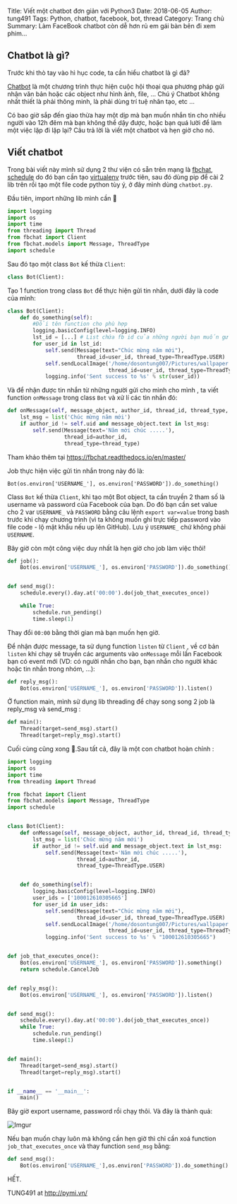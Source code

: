 Title: Viết một chatbot đơn giản với Python3
Date: 2018-06-05
Author: tung491
Tags: Python, chatbot, facebook, bot, thread
Category: Trang chủ
Summary: Làm FaceBook chatbot còn dễ hơn rủ em gái bàn bên đi xem phim...

## Chatbot là gì?
Trước khi thò tay vào hì hục code, ta cần hiểu chatbot là gì đã?

[Chatbot](https://en.wikipedia.org/wiki/Chatbot) là một chương trình thực hiện cuộc hội thoại qua phương pháp gửi nhận văn bản hoặc các object như hình ảnh, file, ... Chú ý Chatbot không nhất thiết là phải thông minh, là phải dùng trí tuệ nhân tạo, etc ...

Có bao giờ sắp đến giao thừa hay một dịp mà bạn muốn nhắn tin cho nhiều người vào 12h đêm mà bạn không thể dậy được, hoặc bạn quá lười để làm một việc lặp đi lặp lại? Câu trả lời là viết một chatbot và hẹn giờ cho nó.

## Viết chatbot

Trong bài viết này mình sử dụng 2 thư viện có sẵn trên mạng là [fbchat](https://fbchat.readthedocs.io/en/master/), [schedule](https://schedule.readthedocs.io/en/stable/) do đó bạn cần tạo [virtualenv](http://pymi.vn/blog/virtualenv/) trước tiên, sau đó dùng pip để cài 2 lib trên rồi tạo một file code python tùy ý, ở đây mình dùng `chatbot.py`.

Đầu tiên, import những lib mình cần 🎉

``` python
import logging
import os
import time
from threading import Thread
from fbchat import Client
from fbchat.models import Message, ThreadType
import schedule
```

Sau đó tạo một class `Bot` kế thừa `Client`:

```python
class Bot(Client):
```

Tạo 1 function trong class `Bot` để thực hiện gửi tin nhắn, dưới đây là code của mình:

```python
class Bot(Client):
    def do_something(self):
        #Đổi tên function cho phù hợp
        logging.basicConfig(level=logging.INFO)
        lst_id = [...] # List chứa fb id của những người bạn muốn gửi
        for user_id in lst_id:
            self.send(Message(text="Chúc mừng năm mới"),
                      thread_id=user_id, thread_type=ThreadType.USER)
            self.sendLocalImage('/home/dosontung007/Pictures/wallpaper.png', message=Message(text='Chúc mừng năm mới'),
                                thread_id=user_id, thread_type=ThreadType.USER)
            logging.info('Sent success to %s' % str(user_id))
```

Và để nhận được tin nhắn từ những người gửi cho mình cho mình , ta viết function `onMessage` trong class `Bot` và xử lí các tin nhắn đó:

``` python
def onMessage(self, message_object, author_id, thread_id, thread_type, **kwargs):
    lst_msg = list('Chúc mừng năm mới')
    if author_id != self.uid and message_object.text in lst_msg:
        self.send(Message(text='Năm mới chúc .....'),
                  thread_id=author_id,
                  thread_type=thread_type)
```

Tham khảo thêm tại https://fbchat.readthedocs.io/en/master/

Job thực hiện việc gửi tin nhắn trong này đó là:

`Bot(os.environ['USERNAME_'], os.environ['PASSWORD']).do_something()`


Class `Bot` kế thừa `Client`, khi tạo một Bot object, ta cần truyền 2 tham số là username và password của Facebook của bạn. Do đó bạn cần set value cho 2 var `USERNAME_` và `PASSWORD` bằng câu lệnh `export var=value` trong bash trước khi chạy chương trình (vì ta không muốn ghi trực tiếp password vào file code - lộ mật khẩu nếu up lên GitHub). Lưu ý `USERNAME_` chứ không phải `USERNAME`.

Bây giờ còn một công việc duy nhất là hẹn giờ cho job làm việc thôi!

``` python
def job():
    Bot(os.environ['USERNAME_'], os.environ['PASSWORD']).do_something()


def send_msg():
    schedule.every().day.at('00:00').do(job_that_executes_once))

    while True:
        schedule.run_pending()
        time.sleep(1)
```

Thay đổi `00:00` bằng thời gian mà bạn muốn hẹn giờ.

Để nhận được message, ta sử dụng function `listen` từ `Client` , về cơ bản `listen` khi chạy sẽ truyền các arguments vào `onMessage` mỗi lần Facebook bạn có event mới (VD: có người nhắn cho bạn, bạn nhắn cho người khác hoặc tin nhắn trong nhóm, ...):

```python
def reply_msg():
    Bot(os.environ['USERNAME_'], os.environ['PASSWORD']).listen()
```

Ở function main, mình sử dụng lib threading để chạy song song 2 job là reply_msg và send_msg :

``` python
def main():
    Thread(target=send_msg).start()
    Thread(target=reply_msg).start()
```

Cuối cùng cũng xong 🎉.Sau tất cả, đây là một con chatbot hoàn chỉnh :

```python
import logging
import os
import time
from threading import Thread

from fbchat import Client
from fbchat.models import Message, ThreadType
import schedule


class Bot(Client):
    def onMessage(self, message_object, author_id, thread_id, thread_type, **kwargs):
        lst_msg = list('Chúc mừng năm mới')
        if author_id != self.uid and message_object.text in lst_msg:
            self.send(Message(text='Năm mới chúc .....'),
                      thread_id=author_id,
                      thread_type=ThreadType.USER)


    def do_something(self):
        logging.basicConfig(level=logging.INFO)
        user_ids = ['100012610305665']
        for user_id in user_ids:
            self.send(Message(text="Chúc mừng năm mới"),
                      thread_id=user_id, thread_type=ThreadType.USER)
            self.sendLocalImage('/home/dosontung007/Pictures/wallpaper.png', message=Message(text='Chúc mừng năm mới'),
                                thread_id=user_id, thread_type=ThreadType.USER)
            logging.info('Sent success to %s' % "100012610305665")


def job_that_executes_once():
    Bot(os.environ['USERNAME_'], os.environ['PASSWORD']).something()
    return schedule.CancelJob


def reply_msg():
    Bot(os.environ['USERNAME_'], os.environ['PASSWORD']).listen()


def send_msg():
    schedule.every().day.at('00:00').do(job_that_executes_once))
    while True:
        schedule.run_pending()
        time.sleep(1)


def main():
    Thread(target=send_msg).start()
    Thread(target=reply_msg).start()


if __name__ == '__main__':
    main()

```

Bây giờ export username, password rồi chạy thôi. Và đây là thành quả:

![Imgur](https://i.imgur.com/VldjbDi.png)

Nếu bạn muốn chạy luôn mà không cần hẹn giờ thì chỉ cần xoá function `job_that_executes_once` và thay function `send_msg` bằng:

``` python
def send_msg():
    Bot(os.environ['USERNAME_'],os.environ['PASSWORD']).do_something()
```

HẾT.

TUNG491 at http://pymi.vn/
